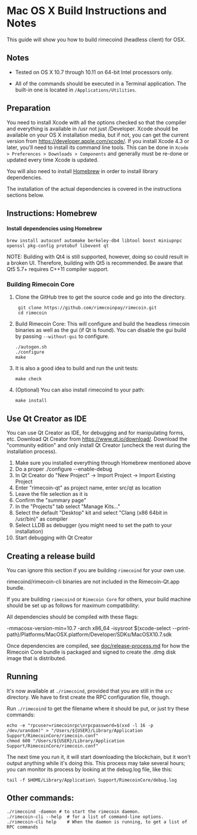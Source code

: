 Mac OS X Build Instructions and Notes
====================================
This guide will show you how to build rimecoind (headless client) for OSX.

Notes
-----

* Tested on OS X 10.7 through 10.11 on 64-bit Intel processors only.

* All of the commands should be executed in a Terminal application. The
built-in one is located in `/Applications/Utilities`.

Preparation
-----------

You need to install Xcode with all the options checked so that the compiler
and everything is available in /usr not just /Developer. Xcode should be
available on your OS X installation media, but if not, you can get the
current version from https://developer.apple.com/xcode/. If you install
Xcode 4.3 or later, you'll need to install its command line tools. This can
be done in `Xcode > Preferences > Downloads > Components` and generally must
be re-done or updated every time Xcode is updated.

You will also need to install [Homebrew](http://brew.sh) in order to install library
dependencies.

The installation of the actual dependencies is covered in the instructions
sections below.

Instructions: Homebrew
----------------------

#### Install dependencies using Homebrew

    brew install autoconf automake berkeley-db4 libtool boost miniupnpc openssl pkg-config protobuf libevent qt

NOTE: Building with Qt4 is still supported, however, doing so could result in a broken UI. Therefore, building with Qt5 is recommended. Be aware that Qt5 5.7+ requires C++11 compiler support.

### Building Rimecoin Core

1. Clone the GitHub tree to get the source code and go into the directory.

        git clone https://github.com/rimecoinpay/rimecoin.git
        cd rimecoin

2.  Build Rimecoin Core:
    This will configure and build the headless rimecoin binaries as well as the gui (if Qt is found).
    You can disable the gui build by passing `--without-gui` to configure.

        ./autogen.sh
        ./configure
        make

3.  It is also a good idea to build and run the unit tests:

        make check

4.  (Optional) You can also install rimecoind to your path:

        make install

Use Qt Creator as IDE
------------------------
You can use Qt Creator as IDE, for debugging and for manipulating forms, etc.
Download Qt Creator from https://www.qt.io/download/. Download the "community edition" and only install Qt Creator (uncheck the rest during the installation process).

1. Make sure you installed everything through Homebrew mentioned above
2. Do a proper ./configure --enable-debug
3. In Qt Creator do "New Project" -> Import Project -> Import Existing Project
4. Enter "rimecoin-qt" as project name, enter src/qt as location
5. Leave the file selection as it is
6. Confirm the "summary page"
7. In the "Projects" tab select "Manage Kits..."
8. Select the default "Desktop" kit and select "Clang (x86 64bit in /usr/bin)" as compiler
9. Select LLDB as debugger (you might need to set the path to your installation)
10. Start debugging with Qt Creator

Creating a release build
------------------------
You can ignore this section if you are building `rimecoind` for your own use.

rimecoind/rimecoin-cli binaries are not included in the Rimecoin-Qt.app bundle.

If you are building `rimecoind` or `Rimecoin Core` for others, your build machine should be set up
as follows for maximum compatibility:

All dependencies should be compiled with these flags:

 -mmacosx-version-min=10.7
 -arch x86_64
 -isysroot $(xcode-select --print-path)/Platforms/MacOSX.platform/Developer/SDKs/MacOSX10.7.sdk

Once dependencies are compiled, see [doc/release-process.md](release-process.md) for how the Rimecoin Core
bundle is packaged and signed to create the .dmg disk image that is distributed.

Running
-------

It's now available at `./rimecoind`, provided that you are still in the `src`
directory. We have to first create the RPC configuration file, though.

Run `./rimecoind` to get the filename where it should be put, or just try these
commands:

    echo -e "rpcuser=rimecoinrpc\nrpcpassword=$(xxd -l 16 -p /dev/urandom)" > "/Users/${USER}/Library/Application Support/RimecoinCore/rimecoin.conf"
    chmod 600 "/Users/${USER}/Library/Application Support/RimecoinCore/rimecoin.conf"

The next time you run it, it will start downloading the blockchain, but it won't
output anything while it's doing this. This process may take several hours;
you can monitor its process by looking at the debug.log file, like this:

    tail -f $HOME/Library/Application\ Support/RimecoinCore/debug.log

Other commands:
-------

    ./rimecoind -daemon # to start the rimecoin daemon.
    ./rimecoin-cli --help  # for a list of command-line options.
    ./rimecoin-cli help    # When the daemon is running, to get a list of RPC commands
